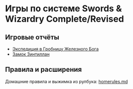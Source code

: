 # Игры по системе Swords & Wizardry Complete/Revised

## Игровые отчёты

- [Экспедиция в Гробницу Железного Бога](./Tomb-of-the-Iron-God/)
- [Замок Зинтиллан](./Castle-Xyntillan/)

## Правила и расширения

Домашние правила и выжимка из рулбука: [homerules.md](./homerules.md)
